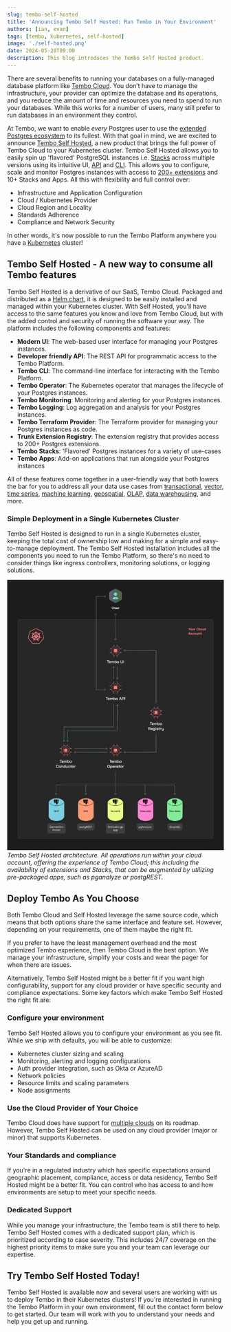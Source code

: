 ```yaml
---
slug: tembo-self-hosted
title: 'Announcing Tembo Self Hosted: Run Tembo in Your Environment'
authors: [ian, evan]
tags: [tembo, kubernetes, self-hosted]
image: './self-hosted.png'
date: 2024-05-28T09:00
description: This blog introduces the Tembo Self Hosted product.
---
```


[//]: # (GOOD)
There are several benefits to running your databases on a fully-managed database platform like [Tembo Cloud](https://cloud.tembo.io/). You don’t
have to manage the infrastructure, your provider can optimize the database and its operations, and you reduce the amount
of time and resources you need to spend to run your databases. While this works for a number of users, many still
prefer to run databases in an environment they control.

At Tembo, we want to enable _every_ Postgres user to use the [extended Postgres ecosystem](https://tembo.io/blog/tembo-manifesto) to its fullest. With that goal
in mind, we are excited to announce [Tembo Self Hosted](https://tembo.io/docs/product/software/tembo-self-hosted/overview),
a new product that brings the full power of Tembo Cloud to your
Kubernetes cluster. Tembo Self Hosted allows you to easily spin up 'flavored' PostgreSQL instances i.e.
[Stacks](https://tembo.io/docs/product/stacks/intro-to-stacks) across multiple
versions using its intuitive UI, [API](https://tembo.io/docs/development/api) and [CLI](https://tembo.io/docs/development/cli/getting_started).
This allows you to configure, scale and monitor Postgres instances with access to [200+ extensions](https://pgt.dev/)
and 10+ Stacks and Apps. All this with flexibility and full control over:
- Infrastructure and Application Configuration
- Cloud / Kubernetes Provider
- Cloud Region and Locality
- Standards Adherence
- Compliance and Network Security

In other words, it's now possible to run the Tembo Platform anywhere you have a [Kubernetes](https://kubernetes.io/) cluster!

## Tembo Self Hosted - A new way to consume all Tembo features

Tembo Self Hosted is a derivative of our SaaS, Tembo Cloud. Packaged and distributed as a
[Helm chart](https://github.com/tembo-io/tembo-self-hosted), it is designed to
be easily installed and managed within your Kubernetes cluster. With Self Hosted, you'll have access to the same
features you know and love from Tembo Cloud, but with the added control and security of running the software your way.
The platform includes the following components and features:

- **Modern UI**: The web-based user interface for managing your Postgres instances.
- **Developer friendly API**: The REST API for programmatic access to the Tembo Platform.
- **Tembo CLI**: The command-line interface for interacting with the Tembo Platform.
- **Tembo Operator**: The Kubernetes operator that manages the lifecycle of your Postgres instances.
- **Tembo Monitoring**: Monitoring and alerting for your Postgres instances.
- **Tembo Logging**: Log aggregation and analysis for your Postgres instances.
- **Tembo Terraform Provider**: The Terraform provider for managing your Postgres instances as code.
- **Trunk Extension Registry**: The extension registry that provides access to 200+ Postgres extensions.
- **Tembo Stacks**: 'Flavored' Postgres instances for a variety of use-cases
- **Tembo Apps**: Add-on applications that run alongside your Postgres instances

All of these features come together in a user-friendly way that both lowers the bar for you
to address all your data use cases from [transactional](https://tembo.io/docs/product/stacks/transactional/oltp),
[vector](https://tembo.io/docs/product/stacks/ai/vectordb), [time series](https://tembo.io/docs/product/stacks/analytical/timeseries),
[machine learning](https://tembo.io/docs/product/stacks/ai/machine-learning),
[geospatial](https://tembo.io/docs/product/stacks/analytical/geospatial),
[OLAP](https://tembo.io/docs/product/stacks/analytical/olap), [data warehousing](https://tembo.io/docs/product/stacks/analytical/data-warehouse), and more.
 
### Simple Deployment in a Single Kubernetes Cluster
Tembo Self Hosted is designed to run in a single Kubernetes cluster, keeping the total cost of ownership low and making
for a simple and easy-to-manage deployment. The Tembo Self Hosted installation includes all the components you need to
run the Tembo Platform, so there's no need to consider things like ingress controllers, monitoring solutions, or logging
solutions.

![Tembo Self Hosted Architecture](./tembo-architecture-diagram.png)
_Tembo Self Hosted architecture. All operations run within your cloud account, offering the
experience of Tembo Cloud; this including the availability of extensions and Stacks, that can be augmented by utilizing
pre-packaged apps, such as pganalyze or postgREST._


## Deploy Tembo As You Choose

Both Tembo Cloud and Self Hosted leverage the same source code, which means that both options share the same interface
and feature set. However, depending on your requirements, one of them maybe the right fit.

If you prefer to have the least management overhead and the most optimized Tembo experience, then Tembo Cloud is the best
option. We manage your infrastructure, simplify your costs and wear the pager for when there are issues. 

Alternatively, Tembo Self Hosted might be a better fit if you want high configurability, support for any cloud provider
or have specific security and compliance expectations. Some key factors which make Tembo Self Hosted the right fit are:

### Configure your environment

Tembo Self Hosted allows you to configure your environment as you see fit. While we ship with defaults,
you will be able to customize:
- Kubernetes cluster sizing and scaling
- Monitoring, alerting and logging configurations
- Auth provider integration, such as Okta or AzureAD
- Network policies
- Resource limits and scaling parameters
- Node assignments

### Use the Cloud Provider of Your Choice
Tembo Cloud does have support for [multiple clouds](https://roadmap.tembo.io/roadmap?id=2798765b-6a5e-41eb-876a-971d360966b4)
on its roadmap. However, Tembo Self Hosted can be used on any cloud provider (major or minor)
that supports Kubernetes.

### Your Standards and compliance
If you're in a regulated industry which has specific expectations around geographic placement, compliance, access
or data residency, Tembo Self Hosted might be a better fit. You can control who has access to and how environments
are setup to meet your specific needs. 

### Dedicated Support
While you manage your infrastructure, the Tembo team is still there to help. Tembo Self Hosted comes with a dedicated support
plan, which is prioritized according to case severity. This includes 24/7 coverage on the highest priority items to make sure you
and your team can leverage our expertise.

## Try Tembo Self Hosted Today!
Tembo Self Hosted is available now and several users are working with us to deploy Tembo in their Kubernetes clusters! If you're interested
in running the Tembo Platform in your own environment, fill out the contact form below to get started. Our
team will work with you to understand your needs and help you get up and running.
